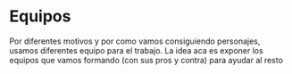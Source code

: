# Equipos

Por diferentes motivos y por como vamos consiguiendo personajes, usamos diferentes equipo para el trabajo. La idea aca es exponer los equipos que vamos formando (con sus pros y contra) para ayudar al resto

